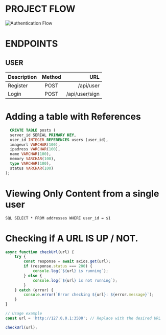 # PROJECT FLOW

![Authentication Flow](https://res.cloudinary.com/dxnpgxqlg/image/upload/v1685692980/project_flow_tanvzu.svg)
# ENDPOINTS


## USER

| Description | Method |            URL |
| ----------- | :----: | -------------: |
| Register    |  POST  |      /api/user |
| Login       |  POST  | /api/user/sign |


# Adding a table with References 

```SQL 
  CREATE TABLE posts (
  server_id SERIAL PRIMARY KEY,
  user_id INTEGER REFERENCES users (user_id),
  imageurl VARCHAR(100),
  ipadress VARCHAR(100),
  name VARCHAR(100),
  memory VARCHAR(100),
  type VARCHAR(100),
  status VARCHAR(100)
); 
```
# Viewing Only Content from a single user

```SQL SELECT * FROM addresses WHERE user_id = $1 ```

# Checking if A URL IS UP / NOT.

```javascript
async function checkUrl(url) {
    try {
        const response = await axios.get(url);
        if (response.status === 200) {
            console.log(`${url} is running`);
        } else {
            console.log(`${url} is not running`);
        }
    } catch (error) {
        console.error(`Error checking ${url}: ${error.message}`);
    }
}

// Usage example
const url = 'http://127.0.0.1:3500'; // Replace with the desired URL

checkUrl(url);
 ```
